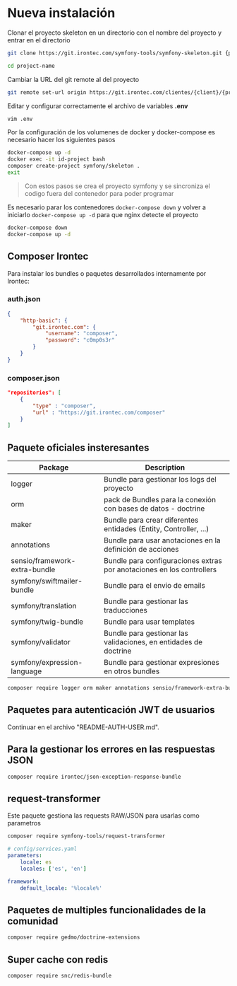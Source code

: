 # Nueva instalación

Clonar el proyecto skeleton en un directorio con el nombre del proyecto y entrar en el directorio

````bash
git clone https://git.irontec.com/symfony-tools/symfony-skeleton.git {project-name}

cd project-name
````

Cambiar la URL del git remote al del proyecto
````bash
git remote set-url origin https://git.irontec.com/clientes/{client}/{projecto}.git
````

Editar y configurar correctamente el archivo de variables **.env**
````bash
vim .env
````

Por la configuración de los volumenes de docker y docker-compose es necesario hacer los siguientes pasos

````bash
docker-compose up -d
docker exec -it id-project bash
composer create-project symfony/skeleton .
exit
````

> Con estos pasos se crea el proyecto symfony y se sincroniza el codigo fuera del contenedor para poder programar

Es necesario parar los contenedores `docker-compose down` y volver a iniciarlo `docker-compose up -d` para que nginx detecte el proyecto

````bash
docker-compose down
docker-compose up -d
````

## Composer Irontec

Para instalar los bundles o paquetes desarrollados internamente por Irontec:

### auth.json

````json
{
    "http-basic": {
        "git.irontec.com": {
            "username": "composer",
            "password": "c0mp0s3r"
        }
    }
}
````

### composer.json

````json
"repositories": [
    {
        "type" : "composer",
        "url" : "https://git.irontec.com/composer"
    }
]
````

## Paquete oficiales insteresantes

| Package | Description |
| - | - |
| logger | Bundle para gestionar los logs del proyecto |
| orm | pack de Bundles para la conexión con bases de datos - doctrine |
| maker | Bundle para crear diferentes entidades (Entity, Controller, ...) |
| annotations | Bundle para usar anotaciones en la definición de acciones |
| sensio/framework-extra-bundle | Bundle para configuraciones extras por anotaciones en los controllers |
| symfony/swiftmailer-bundle | Bundle para el envio de emails |
| symfony/translation | Bundle para gestionar las traducciones |
| symfony/twig-bundle | Bundle para usar templates |
| symfony/validator | Bundle para gestionar las validaciones, en entidades de doctrine |
| symfony/expression-language | Bundle para gestionar expresiones en otros bundles |

````bash
composer require logger orm maker annotations sensio/framework-extra-bundle symfony/swiftmailer-bundle symfony/translation symfony/twig-bundle symfony/validator symfony/expression-language
````

## Paquetes para autenticación JWT de usuarios

Continuar en el archivo "README-AUTH-USER.md".

## Para la gestionar los errores en las respuestas JSON

````bash
composer require irontec/json-exception-response-bundle
````

## request-transformer

Este paquete gestiona las requests RAW/JSON para usarlas como parametros

````bash
composer require symfony-tools/request-transformer
````



````yaml
# config/services.yaml
parameters:
    locale: es
    locales: ['es', 'en']

framework:
    default_locale: '%locale%'
````

## Paquetes de multiples funcionalidades de la comunidad

````bash
composer require gedmo/doctrine-extensions
````

## Super cache con redis

````bash
composer require snc/redis-bundle
````
